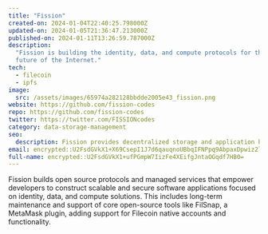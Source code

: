 ```yaml
---
title: "Fission"
created-on: 2024-01-04T22:40:25.798000Z
updated-on: 2024-01-05T21:36:47.213000Z
published-on: 2024-01-11T13:26:59.787000Z
description:
  "Fission is building the identity, data, and compute protocols for the
  future of the Internet."
tech:
  - filecoin
  - ipfs
image:
  src: /assets/images/65974a282128bbdde2005e43_fission.png
website: https://github.com/fission-codes
repo: https://github.com/fission-codes
twitter: https://twitter.com/FISSIONcodes
category: data-storage-management
seo:
  description: Fission provides decentralized storage and application hosting solutions.
email: encrypted::U2FsdGVkX1+X69CsepI1J7d6qauqnoUBbqIFNPpq9AbpaxDpwiz2lGjqnSugDH5i
full-name: encrypted::U2FsdGVkX1+ufPGmpW7IizFe4XEifgJntaOGqdf7HB0=
---
```


Fission builds open source protocols and managed services that empower developers to construct scalable and secure software applications focused on identity, data, and compute solutions. This includes long-term maintenance and support of core open-source tools like FilSnap, a MetaMask plugin, adding support for Filecoin native accounts and functionality.
